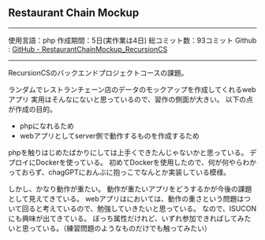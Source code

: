 ## Restaurant Chain Mockup

---

使用言語：php
作成期間：5日(実作業は4日)
総コミット数：93コミット
Github : [GitHub - RestaurantChainMockup_RecursionCS](https://github.com/kip2/RestaurantChainMockup_RecursionCS)

---

RecursionCSのバックエンドプロジェクトコースの課題。

ランダムでレストランチェーン店のデータのモックアップを作成してくれるwebアプリ
実用はそんなにないと思っているので、習作の側面が大きい。
以下の点が作成の目的。
- phpになれるため
- webアプリとしてserver側で動作するものを作成するため

phpを触りはじめたばかりにしては上手くできたんじゃないかと思っている。
デプロイにDockerを使っている。
初めてDockerを使用したので、何が何やらわかっておらず、chagGPTにおんぶに抱っこでなんとか実装している模様。

しかし、かなり動作が重たい。
動作が重たいアプリをどうするかが今後の課題として見えてきている。
webアプリはにおいては、動作の重さという問題はついて回ると考えているので、勉強していきたいと思っている。
なので、ISUCONにも興味が出てきている。
ぼっち属性だけれど、いずれ参加できればしてみたいと思っている。（練習問題のようなものだけでも触ってみたい）

